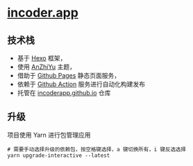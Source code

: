 # [incoder.app](https://incoder.app)

## 技术栈

- 基于 [Hexo](https://hexo.io) 框架，
- 使用 [AnZhiYu](https://github.com/anzhiyu-c/hexo-theme-anzhiyu) 主题，
- 借助于 [Github Pages](https://pages.github.com) 静态页面服务，
- 依赖于 [Github Action](https://github.com/features/actions) 服务进行自动化构建发布
- 托管在 [incoderapp.github.io](https://github.com/IncoderApp/incoderapp.github.io) 仓库

## 升级

项目使用 Yarn 进行包管理应用

```node
# 需要手动选择升级的依赖包，按空格键选择，a 键切换所有，i 键反选选择
yarn upgrade-interactive --latest
```

